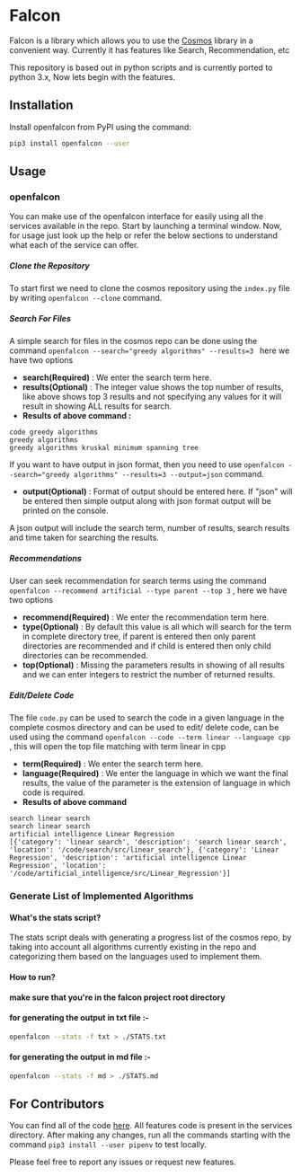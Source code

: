 # Falcon

Falcon is a library which allows you to use the [Cosmos](https://github.com/OpenGenus/cosmos) library in a convenient way. Currently it has features like Search, Recommendation, etc

This repository is based out in python scripts and is currently ported to python 3.x, Now lets begin with the features.

## Installation
Install openfalcon from PyPI using the command:  
```bash
pip3 install openfalcon --user
```

## Usage

### openfalcon
You can make use of the openfalcon interface for easily using all the services available in the repo. Start by launching a terminal window.
Now, for usage just look up the help or refer the below sections to understand what each of the service can offer.

##### Clone the Repository
To start first we need to clone the cosmos repository using the ```index.py``` file by writing ```openfalcon --clone``` command.

##### Search For Files

A simple search for files in the cosmos repo can be done using the command ```openfalcon --search="greedy algorithms" --results=3 ``` here we have two options 
- **search(Required)** : We enter the search term here.
- **results(Optional)** : The integer value shows the top number of results, like above shows top 3 results and not specifying any values for it will result in showing ALL results for search.
- **Results of above command :**
```
code greedy algorithms
greedy algorithms
greedy algorithms kruskal minimum spanning tree
```
If you want to have output in json format, then you need to use ```openfalcon --search="greedy algorithms" --results=3 --output=json``` command.

- **output(Optional)** : Format of output should be entered here. If "json" will be entered then simple output along with json format output will be printed on the console.

A json output will include the search term, number of results, search results and time taken for searching the results.

##### Recommendations

User can seek recommendation for search terms using the command ```openfalcon --recommend artificial --type parent --top 3``` , here we have two options
- **recommend(Required)** : We enter the recommendation term here.
- **type(Optional)** : By default this value is all which will search for the term in complete directory tree, if parent is entered then only parent directories are recommended and if child is entered then only child directories can be recommended.
- **top(Optional)** : Missing the parameters results in showing of all results and we can enter integers to restrict the number of returned results.

##### Edit/Delete Code
The file ```code.py``` can be used to search the code in a given language in the complete cosmos directory and can be used to edit/ delete code, can be used using the command ```openfalcon --code --term linear --language cpp ``` , this will open the top file matching with term linear in cpp
- **term(Required)** : We enter the search term here.
- **language(Required)** : We enter the language in which we want the final results, the value of the parameter is the extension of language in which code is required.
- **Results of above command**
```
search linear search
search linear search
artificial intelligence Linear Regression
[{'category': 'linear search', 'description': 'search linear search', 'location': '/code/search/src/linear_search'}, {'category': 'Linear Regression', 'description': 'artificial intelligence Linear Regression', 'location': '/code/artificial_intelligence/src/Linear_Regression'}]
```

### Generate List of Implemented Algorithms
#### What's the stats script?
The stats script deals with generating a progress list of the cosmos repo, by taking into account all algorithms currently existing in the repo and categorizing them based on the languages used to implement them.

#### How to run?
**make sure that you're in the falcon project root directory**

#### for generating the output in txt file :-
```bash
openfalcon --stats -f txt > ./STATS.txt
```

#### for generating the output in md file :-
```bash
openfalcon --stats -f md > ./STATS.md
```

## For Contributors

You can find all of the code [here](https://github.com/OpenGenus/falcon).
All features code is present in the services directory. After making any changes, run all the commands starting with the command ```pip3 install --user pipenv``` to test locally.

Please feel free to report any issues or request new features.
